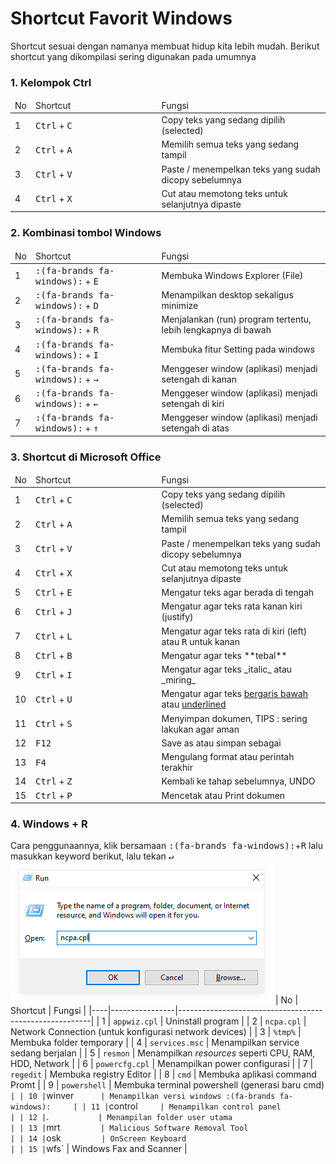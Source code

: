 # Shortcut Favorit Windows

Shortcut sesuai dengan namanya membuat hidup kita lebih mudah. Berikut shortcut yang dikompilasi sering digunakan pada umumnya
### 1. Kelompok Ctrl 
<table>
    <thead>
        <tr>
            <td style="width:4%">No</td>
            <td style="width:40%">Shortcut</td>
            <td>Fungsi</td>
        </tr>
    </thead>
    <tbody>
        <tr>
            <td>1</td>
            <td><kbd>Ctrl</kbd> + <kbd> C </kbd></td>
            <td>Copy teks yang sedang dipilih (selected)</td>
        </tr>
        <tr>
            <td>2</td>
            <td><kbd>Ctrl</kbd> + <kbd> A </kbd></td>
            <td>Memilih semua teks yang sedang tampil</td>
        </tr>
        <tr>
            <td>3</td>
            <td><kbd>Ctrl</kbd> + <kbd> V </kbd></td>
            <td>Paste / menempelkan teks yang sudah dicopy sebelumnya</td>
        </tr>
        <tr>
            <td>4</td>
            <td><kbd>Ctrl</kbd> + <kbd> X </kbd></td>
            <td>Cut atau memotong teks untuk selanjutnya dipaste</td>
        </tr>
    </tbody>
</table>


### 2. Kombinasi tombol Windows
<table><thead><tr><td>No</td><td style="width:40%">Shortcut</td><td>Fungsi</td></tr></thead><tbody><tr><td>1</td><td><kbd>:(fa-brands fa-windows):</kbd> + <kbd> E </kbd></td><td>Membuka Windows Explorer (File)</td></tr><tr><td>2</td><td><kbd>:(fa-brands fa-windows):</kbd> + <kbd> D </kbd></td><td>Menampilkan desktop sekaligus minimize</td></tr><tr><td>3</td><td><kbd>:(fa-brands fa-windows):</kbd> + <kbd> R </kbd></td><td>Menjalankan (run) program tertentu, lebih lengkapnya di bawah</td></tr><tr><td>4</td><td><kbd>:(fa-brands fa-windows):</kbd> + <kbd> I </kbd></td><td>Membuka fitur Setting pada windows</td></tr><tr><td>5</td><td><kbd>:(fa-brands fa-windows):</kbd> + <kbd> → </kbd></td><td>Menggeser window (aplikasi) menjadi setengah di kanan</td></tr><tr><td>6</td><td><kbd>:(fa-brands fa-windows):</kbd> + <kbd> ← </kbd></td><td>Menggeser window (aplikasi) menjadi setengah di kiri</td></tr><tr><td>7</td><td><kbd>:(fa-brands fa-windows):</kbd> + <kbd> ↑ </kbd></td><td>Menggeser window (aplikasi) menjadi setengah di atas</td></tr></tbody></table>

### 3. Shortcut di Microsoft Office
<table><thead><tr><td>No</td><td style="width:40%">Shortcut</td><td>Fungsi</td></tr></thead><tbody><tr><td>1</td><td><kbd>Ctrl</kbd> + <kbd> C </kbd></td><td>Copy teks yang sedang dipilih (selected)</td></tr><tr><td>2</td><td><kbd>Ctrl</kbd> + <kbd> A </kbd></td><td>Memilih semua teks yang sedang tampil</td></tr><tr><td>3</td><td><kbd>Ctrl</kbd> + <kbd> V </kbd></td><td>Paste / menempelkan teks yang sudah dicopy sebelumnya</td></tr><tr><td>4</td><td><kbd>Ctrl</kbd> + <kbd> X </kbd></td><td>Cut atau memotong teks untuk selanjutnya dipaste</td></tr><tr><td>5</td><td><kbd>Ctrl</kbd> + <kbd> E </kbd></td><td>Mengatur teks agar berada di tengah</td></tr><tr><td>6</td><td><kbd>Ctrl</kbd> + <kbd> J </kbd></td><td>Mengatur agar teks rata kanan kiri (justify)</td></tr><tr><td>7</td><td><kbd>Ctrl</kbd> + <kbd> L </kbd></td><td>Mengatur agar teks rata di kiri (left) atau <kbd> R</kbd> untuk kanan</td></tr><tr><td>8</td><td><kbd>Ctrl</kbd> + <kbd> B </kbd></td><td>Mengatur agar teks **tebal**</td></tr><tr><td>9</td><td><kbd>Ctrl</kbd> + <kbd> I </kbd></td><td>Mengatur agar teks _italic_ atau _miring_</td></tr><tr><td>10</td><td><kbd>Ctrl</kbd> + <kbd> U </kbd></td><td>Mengatur agar teks <u>bergaris bawah</u> atau <u>underlined</u></td></tr><tr><td>11</td><td><kbd>Ctrl</kbd> + <kbd> S </kbd></td><td>Menyimpan dokumen, TIPS : sering lakukan agar aman</td></tr><tr><td>12</td><td><kbd>F12</kbd></td><td>Save as atau simpan sebagai</td></tr><tr><td>13</td><td><kbd>F4</kbd></td><td>Mengulang format atau perintah terakhir</td></tr><tr><td>14</td><td><kbd>Ctrl</kbd> + <kbd> Z </kbd></td><td>Kembali ke tahap sebelumnya, UNDO</td></tr><tr><td>15</td><td><kbd>Ctrl</kbd> + <kbd> P </kbd></td><td>Mencetak atau Print dokumen</td></tr></tbody></table>

### 4. Windows + R 
Cara penggunaannya, klik bersamaan <kbd>:(fa-brands fa-windows):</kbd>+<kbd>R</kbd> lalu masukkan keyword berikut, lalu tekan <kbd>↵</kbd>
![windows run](winrun-s.png "tampilan win+R")
| No | Shortcut       | Fungsi                                                 |
|----|----------------|--------------------------------------------------------|
| 1  | `appwiz.cpl`   | Uninstall program                                      |
| 2  | `ncpa.cpl`     | Network Connection (untuk konfigurasi network devices) |
| 3  | `%tmp%`        | Membuka folder temporary                               |
| 4  | `services.msc` | Menampilkan service sedang berjalan                    |
| 5  | `resmon`       | Menampilkan _resources_ seperti CPU, RAM, HDD, Network |
| 6  | `powercfg.cpl` | Menampilkan power configurasi                          |
| 7  | `regedit`      | Membuka registry Editor                                |
| 8  | `cmd`          | Membuka aplikasi command Promt                         |
| 9  | `powershell`   | Membuka terminal powershell (generasi baru cmd)`       |
| 10 | `winver`       | Menampilkan versi windows :(fa-brands fa-windows):     |
| 11 | `control`      | Menampilkan control panel                              |
| 12 | `.`            | Menampilan folder user utama                           |
| 13 | `mrt`          | Malicious Software Removal Tool                        |
| 14 | `osk`          | OnScreen Keyboard                                      |
| 15 | `wfs`          | Windows Fax and Scanner                                |



